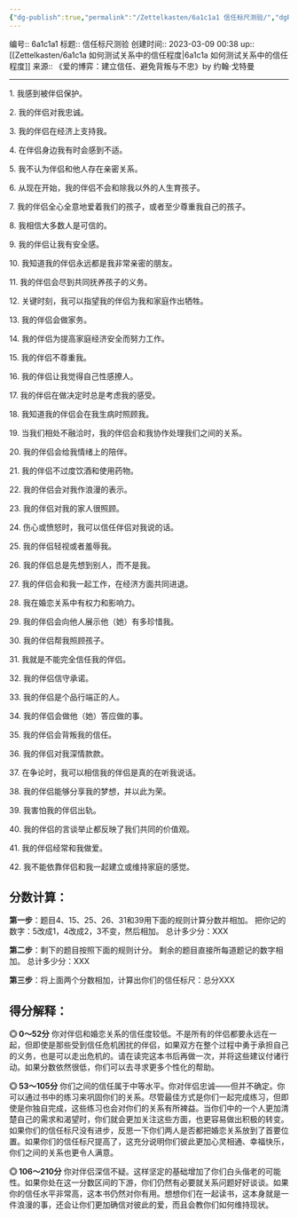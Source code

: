 ```yaml
---
{"dg-publish":true,"permalink":"/Zettelkasten/6a1c1a1 信任标尺测验/","dgPassFrontmatter":true}
---
```


编号:: 6a1c1a1
标题:: 信任标尺测验
创建时间:: 2023-03-09 00:38
up:: [[Zettelkasten/6a1c1a 如何测试关系中的信任程度\|6a1c1a 如何测试关系中的信任程度]]
来源:: 《爱的博弈：建立信任、避免背叛与不忠》by 约翰·戈特曼

---
1\. 我感到被伴侣保护。

2\. 我的伴侣对我忠诚。

3\. 我的伴侣在经济上支持我。

4\. 在伴侣身边我有时会感到不适。

5\. 我不认为伴侣和他人存在亲密关系。

6\. 从现在开始，我的伴侣不会和除我以外的人生育孩子。

7\. 我的伴侣全心全意地爱着我们的孩子，或者至少尊重我自己的孩子。

8\. 我相信大多数人是可信的。

9\. 我的伴侣让我有安全感。

10\. 我知道我的伴侣永远都是我非常亲密的朋友。

11\. 我的伴侣会尽到共同抚养孩子的义务。

12\. 关键时刻，我可以指望我的伴侣为我和家庭作出牺牲。

13\. 我的伴侣会做家务。

14\. 我的伴侣为提高家庭经济安全而努力工作。

15\. 我的伴侣不尊重我。

16\. 我的伴侣让我觉得自己性感撩人。

17\. 我的伴侣在做决定时总是考虑我的感受。

18\. 我知道我的伴侣会在我生病时照顾我。

19\. 当我们相处不融洽时，我的伴侣会和我协作处理我们之间的关系。

20\. 我的伴侣会给我情绪上的陪伴。

21\. 我的伴侣不过度饮酒和使用药物。

22\. 我的伴侣会对我作浪漫的表示。

23\. 我的伴侣对我的家人很照顾。

24\. 伤心或愤怒时，我可以信任伴侣对我说的话。

25\. 我的伴侣轻视或者羞辱我。

26\. 我的伴侣总是先想到别人，而不是我。

27\. 我的伴侣会和我一起工作，在经济方面共同进退。

28\. 我在婚恋关系中有权力和影响力。

29\. 我的伴侣会向他人展示他（她）有多珍惜我。

30\. 我的伴侣帮我照顾孩子。

31\. 我就是不能完全信任我的伴侣。

32\. 我的伴侣信守承诺。

33\. 我的伴侣是个品行端正的人。

34\. 我的伴侣会做他（她）答应做的事。

35\. 我的伴侣会背叛我的信任。

36\. 我的伴侣对我深情款款。

37\. 在争论时，我可以相信我的伴侣是真的在听我说话。

38\. 我的伴侣能够分享我的梦想，并以此为荣。

39\. 我害怕我的伴侣出轨。

40\. 我的伴侣的言谈举止都反映了我们共同的价值观。

41\. 我的伴侣经常和我做爱。

42\. 我不能依靠伴侣和我一起建立或维持家庭的感觉。

  

## **分数计算：**  

**第一步**：题目4、15、25、26、31和39用下面的规则计算分数并相加。
把你记的数字：5改成1，4改成2，3不变，然后相加。
总计多少分：XXX

**第二步**：剩下的题目按照下面的规则计分。
剩余的题目直接所每道题记的数字相加。
总计多少分：XXX

**第三步**：将上面两个分数相加，计算出你们的信任标尺：总分XXX

## **得分解释：**

**◎ 0～52分**
你对伴侣和婚恋关系的信任度较低。不是所有的伴侣都要永远在一起，但即使是那些受到信任危机困扰的伴侣，如果双方在整个过程中勇于承担自己的义务，也是可以走出危机的。请在读完这本书后再做一次，并将这些建议付诸行动。如果分数依然很低，你们可以去寻求更多个性化的帮助。

**◎ 53～105分**
你们之间的信任属于中等水平。你对伴侣忠诚——但并不确定。你可以通过书中的练习来巩固你们的关系。尽管最佳方式是你们一起完成练习，但即使是你独自完成，这些练习也会对你们的关系有所裨益。当你们中的一个人更加清楚自己的需求和渴望时，你们就会更加关注这些方面，也更容易做出积极的转变。如果你们的信任标尺没有进步，反思一下你们两人是否都把婚恋关系放到了首要位置。如果你们的信任标尺提高了，这充分说明你们彼此更加心灵相通、幸福快乐，你们之间的关系也更令人满意。

**◎ 106～210分**
你对伴侣深信不疑。这样坚定的基础增加了你们白头偕老的可能性。如果你处在这一分数区间的下游，你们仍然有必要就关系问题好好谈谈。如果你的信任水平非常高，这本书仍然对你有用。想想你们在一起读书，这本身就是一件浪漫的事，还会让你们更加确信对彼此的爱，而且会教你们如何维持现状。